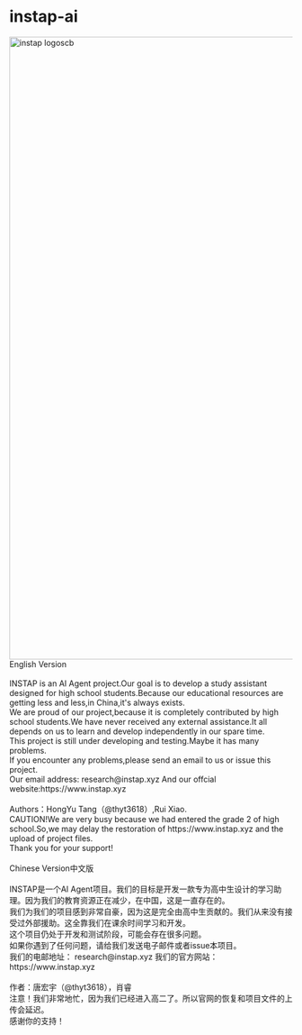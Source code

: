# instap-ai
<img width="2920" height="1105" alt="instap logoscb" src="https://github.com/user-attachments/assets/4855e660-181e-4532-857c-06528a9b447c" />
<br>English Version
<br>
<br>INSTAP is an AI Agent project.Our goal is to develop a study assistant designed for high school students.Because our educational resources are getting less and less,in China,it's always exists.
<br>We are proud of our project,because it is completely contributed by high school students.We have never received any external assistance.It all depends on us to learn and develop independently in our spare time.
<br>This project is still under developing and testing.Maybe it has many problems.
<br>If you encounter any problems,please send an email to us or issue this project.
<br>Our email address: research@instap.xyz  And our offcial website:https://www.instap.xyz
<br> 
<br>Authors：HongYu Tang（@thyt3618）,Rui Xiao.
<br>CAUTION!We are very busy because we had entered the grade 2 of high school.So,we may delay the restoration of https://www.instap.xyz and the upload of project files.
<br>Thank you for your support!
<br>
<br>Chinese Version中文版
<br>
<br>INSTAP是一个AI Agent项目。我们的目标是开发一款专为高中生设计的学习助理。因为我们的教育资源正在减少，在中国，这是一直存在的。
<br>我们为我们的项目感到非常自豪，因为这是完全由高中生贡献的。我们从来没有接受过外部援助。这全靠我们在课余时间学习和开发。
<br>这个项目仍处于开发和测试阶段，可能会存在很多问题。
<br>如果你遇到了任何问题，请给我们发送电子邮件或者issue本项目。
<br>我们的电邮地址： research@instap.xyz 我们的官方网站：https://www.instap.xyz
<br> 
<br>作者：唐宏宇（@thyt3618），肖睿
<br>注意！我们非常地忙，因为我们已经进入高二了。所以官网的恢复和项目文件的上传会延迟。
<br>感谢你的支持！
